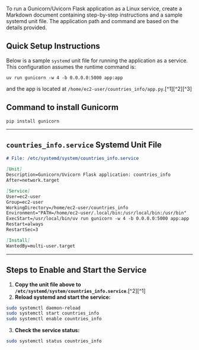 
To run a Gunicorn/Uvicorn Flask application as a Linux service, create a Markdown document containing step-by-step instructions and a sample systemd unit file. The application path and command are based on the details provided.

## Quick Setup Instructions

Below is a sample `systemd` unit file for running the application as a service. This configuration assumes the runtime command is:

```
uv run gunicorn -w 4 -b 0.0.0.0:5000 app:app
```

and the app is located at `/home/ec2-user/countries_info/app.py`.[^1][^2][^3]

## Command to install Gunicorm

```aiignore
pip install gunicorn
```

***

## `countries_info.service` Systemd Unit File

```markdown
# File: /etc/systemd/system/countries_info.service

[Unit]
Description=Gunicorn/Uvicorn Flask application: countries_info
After=network.target

[Service]
User=ec2-user
Group=ec2-user
WorkingDirectory=/home/ec2-user/countries_info
Environment="PATH=/home/ec2-user/.local/bin:/usr/local/bin:/usr/bin"
ExecStart=/usr/local/bin/uv run gunicorn -w 4 -b 0.0.0.0:5000 app:app
Restart=always
RestartSec=3

[Install]
WantedBy=multi-user.target
```


***

## Steps to Enable and Start the Service

1. **Copy the unit file above to `/etc/systemd/system/countries_info.service`**.[^2][^1]
2. **Reload systemd and start the service:**

```sh
sudo systemctl daemon-reload
sudo systemctl start countries_info
sudo systemctl enable countries_info
```

3. **Check the service status:**

```sh
sudo systemctl status countries_info
```
